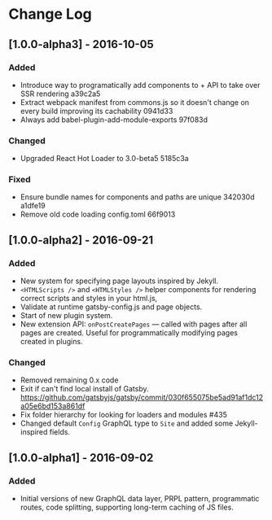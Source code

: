 # Change Log

## [1.0.0-alpha3] - 2016-10-05
### Added
- Introduce way to programatically add components to <head> + API to take over SSR rendering a39c2a5
- Extract webpack manifest from commons.js so it doesn't change on every
  build improving its cachability 0941d33
- Always add babel-plugin-add-module-exports 97f083d

### Changed
- Upgraded React Hot Loader to 3.0-beta5 5185c3a

### Fixed
- Ensure bundle names for components and paths are unique 342030d
  a1dfe19
- Remove old code loading config.toml 66f9013

## [1.0.0-alpha2] - 2016-09-21
### Added
- New system for specifying page layouts inspired by Jekyll.
- `<HTMLScripts />` and `<HTMLStyles />` helper components for rendering
  correct scripts and styles in your html.js,
- Validate at runtime gatsby-config.js and page objects.
- Start of new plugin system.
- New extension API: `onPostCreatePages` — called with pages after all
  pages are created. Useful for programmatically modifying pages created
in plugins.

### Changed
- Removed remaining 0.x code
- Exit if can't find local install of Gatsby.
  https://github.com/gatsbyjs/gatsby/commit/030f655075be5ad91af1dc12a05e6bd153a861df
- Fix folder hierarchy for looking for loaders and modules #435
- Changed default `Config` GraphQL type to `Site` and added some
  Jekyll-inspired fields.

## [1.0.0-alpha1] - 2016-09-02
### Added
- Initial versions of new GraphQL data layer, PRPL pattern, programmatic routes, code
  splitting, supporting long-term caching of JS files.
